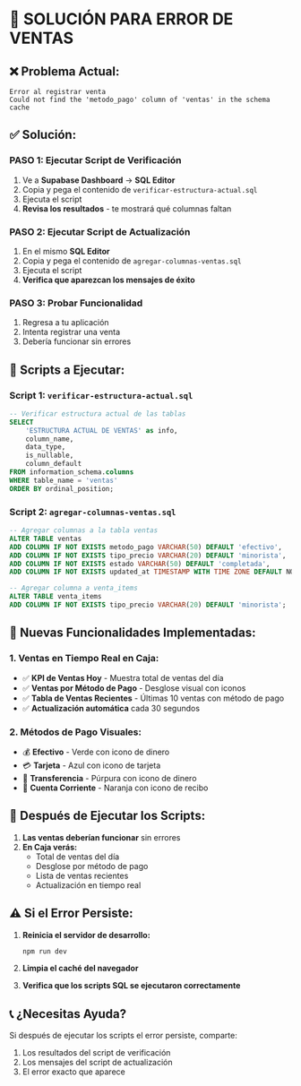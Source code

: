 # 🚨 **SOLUCIÓN PARA ERROR DE VENTAS**

## ❌ **Problema Actual:**
```
Error al registrar venta
Could not find the 'metodo_pago' column of 'ventas' in the schema cache
```

## ✅ **Solución:**

### **PASO 1: Ejecutar Script de Verificación**
1. Ve a **Supabase Dashboard** → **SQL Editor**
2. Copia y pega el contenido de `verificar-estructura-actual.sql`
3. Ejecuta el script
4. **Revisa los resultados** - te mostrará qué columnas faltan

### **PASO 2: Ejecutar Script de Actualización**
1. En el mismo **SQL Editor**
2. Copia y pega el contenido de `agregar-columnas-ventas.sql`
3. Ejecuta el script
4. **Verifica que aparezcan los mensajes de éxito**

### **PASO 3: Probar Funcionalidad**
1. Regresa a tu aplicación
2. Intenta registrar una venta
3. Debería funcionar sin errores

## 🔧 **Scripts a Ejecutar:**

### **Script 1: `verificar-estructura-actual.sql`**
```sql
-- Verificar estructura actual de las tablas
SELECT 
    'ESTRUCTURA ACTUAL DE VENTAS' as info,
    column_name,
    data_type,
    is_nullable,
    column_default
FROM information_schema.columns 
WHERE table_name = 'ventas'
ORDER BY ordinal_position;
```

### **Script 2: `agregar-columnas-ventas.sql`**
```sql
-- Agregar columnas a la tabla ventas
ALTER TABLE ventas 
ADD COLUMN IF NOT EXISTS metodo_pago VARCHAR(50) DEFAULT 'efectivo',
ADD COLUMN IF NOT EXISTS tipo_precio VARCHAR(20) DEFAULT 'minorista',
ADD COLUMN IF NOT EXISTS estado VARCHAR(50) DEFAULT 'completada',
ADD COLUMN IF NOT EXISTS updated_at TIMESTAMP WITH TIME ZONE DEFAULT NOW();

-- Agregar columna a venta_items
ALTER TABLE venta_items 
ADD COLUMN IF NOT EXISTS tipo_precio VARCHAR(20) DEFAULT 'minorista';
```

## 🎯 **Nuevas Funcionalidades Implementadas:**

### **1. Ventas en Tiempo Real en Caja:**
- ✅ **KPI de Ventas Hoy** - Muestra total de ventas del día
- ✅ **Ventas por Método de Pago** - Desglose visual con iconos
- ✅ **Tabla de Ventas Recientes** - Últimas 10 ventas con método de pago
- ✅ **Actualización automática** cada 30 segundos

### **2. Métodos de Pago Visuales:**
- 💰 **Efectivo** - Verde con icono de dinero
- 💳 **Tarjeta** - Azul con icono de tarjeta
- 💸 **Transferencia** - Púrpura con icono de dinero
- 📄 **Cuenta Corriente** - Naranja con icono de recibo

## 🚀 **Después de Ejecutar los Scripts:**

1. **Las ventas deberían funcionar** sin errores
2. **En Caja verás:**
   - Total de ventas del día
   - Desglose por método de pago
   - Lista de ventas recientes
   - Actualización en tiempo real

## ⚠️ **Si el Error Persiste:**

1. **Reinicia el servidor de desarrollo:**
   ```bash
   npm run dev
   ```

2. **Limpia el caché del navegador**

3. **Verifica que los scripts SQL se ejecutaron correctamente**

## 📞 **¿Necesitas Ayuda?**

Si después de ejecutar los scripts el error persiste, comparte:
1. Los resultados del script de verificación
2. Los mensajes del script de actualización
3. El error exacto que aparece
